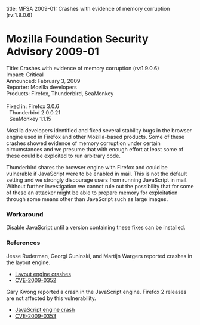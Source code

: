 title: MFSA 2009-01:  Crashes with evidence of memory corruption (rv:1.9.0.6)

<h1>Mozilla Foundation Security Advisory 2009-01</h1>

<p>
<span class="label">Title:</span>      Crashes with evidence of memory corruption (rv:1.9.0.6)<br/>
<span class="label">Impact:</span>     Critical<br/>
<span class="label">Announced:</span>  February 3, 2009<br/>
<span class="label">Reporter:</span>   Mozilla developers<br/>
<span class="label">Products:</span>   Firefox, Thunderbird, SeaMonkey<br/>
<br/>
<span class="label">Fixed in:</span>   Firefox 3.0.6<br/>
<span class="label">&#160;</span>      Thunderbird 2.0.0.21<br/>
<span class="label">&#160;</span>      SeaMonkey 1.1.15<br/>
</p>


<p>Mozilla developers identified and fixed several stability bugs in
the browser engine used in Firefox and other Mozilla-based
products. Some of these crashes showed evidence of memory corruption
under certain circumstances and we presume that with enough effort at
least some of these could be exploited to run arbitrary code.</p>

<p class="note">Thunderbird shares the browser engine with Firefox and
could be vulnerable if JavaScript were to be enabled in mail. This is
not the default setting and we strongly discourage users from running
JavaScript in mail. Without further investigation we cannot rule out
the possibility that for some of these an attacker might be able to
prepare memory for exploitation through some means other than
JavaScript such as large images.</p>

<h3>Workaround</h3>

<p>Disable JavaScript until a version containing these fixes can be installed.</p>


<h3>References</h3>

<p>Jesse Ruderman, Georgi Guninski, and Martijn Wargers reported crashes in the layout engine.</p>
<ul>
  <li><a href="https://bugzilla.mozilla.org/buglist.cgi?bug_id=449006,331088,401042,416461,422283,422301,431705,437142,421839,420697,461027,464009">Layout engine crashes</a></li>
  <li><a class="ex-ref" href="http://cve.mitre.org/cgi-bin/cvename.cgi?name=CVE-2009-0352">CVE-2009-0352</a></li>
</ul>

<p>Gary Kwong reported a crash in the JavaScript engine. Firefox 2 releases
are not affected by this vulnerability. </p>

<ul>
  <li><a href="https://bugzilla.mozilla.org/show_bug.cgi?id=452913">JavaScript engine crash</a></li>
  <li><a class="ex-ref" href="http://cve.mitre.org/cgi-bin/cvename.cgi?name=CVE-2009-0353">CVE-2009-0353</a></li>
</ul>



